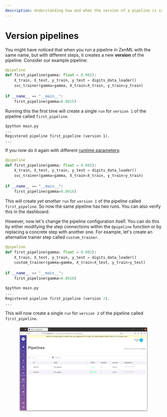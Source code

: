 ```yaml
---
description: Understanding how and when the version of a pipeline is incremented.
---
```


# Version pipelines

You might have noticed that when you run a pipeline in ZenML with the same name, but with different steps, it creates a new **version** of the pipeline. Consider our example pipeline:

```python
@pipeline
def first_pipeline(gamma: float = 0.002):
    X_train, X_test, y_train, y_test = digits_data_loader()
    svc_trainer(gamma=gamma, X_train=X_train, y_train=y_train)
    
if __name__ == "__main__":
    first_pipeline(gamma=0.0015)
```

Running this the first time will create a single `run` for `version 1` of the pipeline called `first_pipeline`.

```
$python main.py
...
Registered pipeline first_pipeline (version 1).
...
```

If you now do it again with different [runtime parameters](parameters.md):

```python
@pipeline
def first_pipeline(gamma: float = 0.002):
    X_train, X_test, y_train, y_test = digits_data_loader()
    svc_trainer(gamma=gamma, X_train=X_train, y_train=y_train)
    
if __name__ == "__main__":
    first_pipeline(gamma=0.0016)
```

This will create _yet another_ `run` for `version 1` of the pipeline called `first_pipeline`. So now the same pipeline has two runs. You can also verify this in the dashboard.

However, now let's change the pipeline configuration itself. You can do this by either modifying the step connections within the `@pipeline` function or by replacing a concrete step with another one. For example, let's create an alternative trainer step called `custom_trainer`.

```python
@pipeline
def first_pipeline(gamma: float = 0.002):
    X_train, X_test, y_train, y_test = digits_data_loader()
    custom_trainer(gamma=gamma, X_train=X_test, y_train=y_test)
    
if __name__ == "__main__":
    first_pipeline(gamma=0.0016)
```

```python
$python main.py
...
Registered pipeline first_pipeline (version 2).
...
```

This will now create a single `run` for `version 2` of the pipeline called `first_pipeline`.&#x20;

<figure><img src="../../.gitbook/assets/pipelineversions.png" alt=""><figcaption></figcaption></figure>
